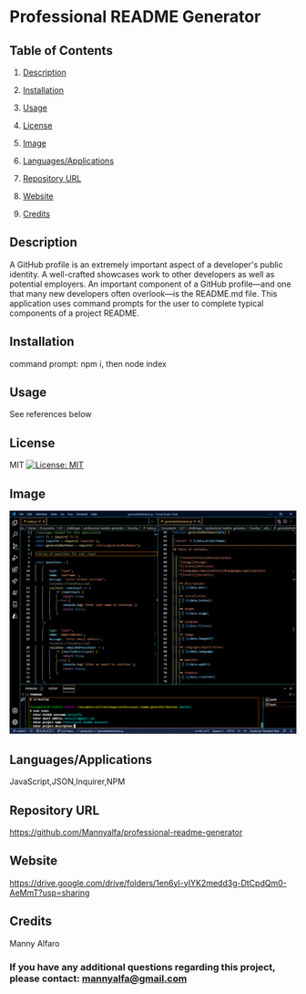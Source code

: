 # Professional README Generator
  
## Table of Contents

1. [Description](#description)

2. [Installation](#installation)

3. [Usage](#usage)

4. [License](#license)

5. [Image](#Image)

6. [Languages/Applications](#languages-applications)

7. [Repository URL](#repository-url)

8. [Website](#website)

9. [Credits](#credits)

## Description
A GitHub profile is an extremely important aspect of a developer's public identity. A well-crafted showcases work to other developers as well as potential employers. An important component of a GitHub profile—and one that many new developers often overlook—is the README.md file. This application uses command prompts for the user to complete typical components of a project README.

## Installation
command prompt: npm i, then node index

## Usage
See references below

## License
MIT [![License: MIT](https://img.shields.io/badge/License-MIT-yellow.svg)](https://opensource.org/licenses/MIT)

## Image
![screenshot](https://github.com/Mannyalfa/professional-readme-generator/blob/master/assets/screenshot.png)

## Languages/Applications
JavaScript,JSON,Inquirer,NPM

## Repository URL
https://github.com/Mannyalfa/professional-readme-generator 

## Website
https://drive.google.com/drive/folders/1en6yI-yIYK2medd3g-DtCpdQm0-AeMmT?usp=sharing   
    
## Credits
Manny Alfaro

### If you have any additional questions regarding this project, please contact: mannyalfa@gmail.com


    